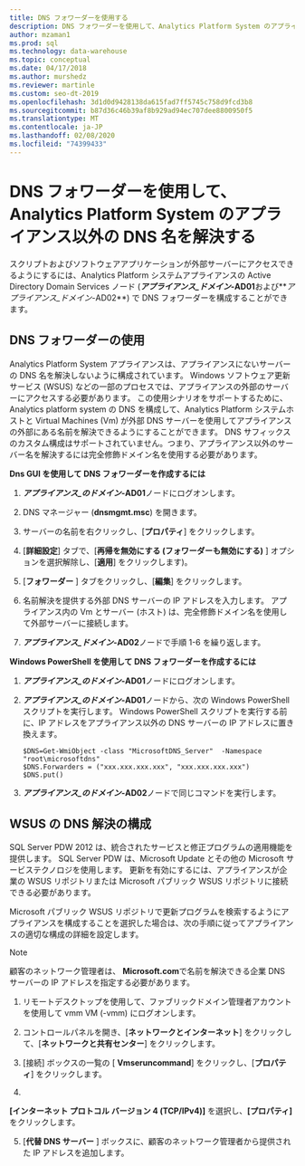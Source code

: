 ```yaml
---
title: DNS フォワーダーを使用する
description: DNS フォワーダーを使用して、Analytics Platform System のアプライアンス以外の DNS 名を解決します。
author: mzaman1
ms.prod: sql
ms.technology: data-warehouse
ms.topic: conceptual
ms.date: 04/17/2018
ms.author: murshedz
ms.reviewer: martinle
ms.custom: seo-dt-2019
ms.openlocfilehash: 3d1d0d9428138da615fad7ff5745c758d9fcd3b8
ms.sourcegitcommit: b87d36c46b39af8b929ad94ec707dee8800950f5
ms.translationtype: MT
ms.contentlocale: ja-JP
ms.lasthandoff: 02/08/2020
ms.locfileid: "74399433"
---
```

# <a name="use-a-dns-forwarder-to-resolve-non-appliance-dns-names-in-analytics-platform-system"></a>DNS フォワーダーを使用して、Analytics Platform System のアプライアンス以外の DNS 名を解決する
スクリプトおよびソフトウェアアプリケーションが外部サーバーにアクセスできるようにするには、Analytics Platform システムアプライアンスの Active Directory Domain Services ノード (**_アプライアンス\_ドメイン_-AD01**および**_アプライアンス\_ドメイン_-AD02**) で DNS フォワーダーを構成することができます。  
  
## <a name="ResolveDNS"></a>DNS フォワーダーの使用  
Analytics Platform System アプライアンスは、アプライアンスにないサーバーの DNS 名を解決しないように構成されています。 Windows ソフトウェア更新サービス (WSUS) などの一部のプロセスでは、アプライアンスの外部のサーバーにアクセスする必要があります。 この使用シナリオをサポートするために、Analytics platform system の DNS を構成して、Analytics Platform システムホストと Virtual Machines (Vm) が外部 DNS サーバーを使用してアプライアンスの外部にある名前を解決できるようにすることができます。 DNS サフィックスのカスタム構成はサポートされていません。つまり、アプライアンス以外のサーバー名を解決するには完全修飾ドメイン名を使用する必要があります。  
  
**Dns GUI を使用して DNS フォワーダーを作成するには**  
  
1.  **_アプライアンス\_のドメイン_-AD01**ノードにログオンします。  
  
2.  DNS マネージャー (**dnsmgmt.msc**) を開きます。  
  
3.  サーバーの名前を右クリックし、[**プロパティ**] をクリックします。  
  
4.  [**詳細設定**] タブで、[**再帰を無効にする (フォワーダーも無効にする)** ] オプションを選択解除し、[**適用**] をクリックします)。  
  
5.  [**フォワーダー** ] タブをクリックし、[**編集**] をクリックします。  
  
6.  名前解決を提供する外部 DNS サーバーの IP アドレスを入力します。 アプライアンス内の Vm とサーバー (ホスト) は、完全修飾ドメイン名を使用して外部サーバーに接続します。  
  
7.  **_アプライアンス\_ドメイン_-AD02**ノードで手順 1-6 を繰り返します。  
  
**Windows PowerShell を使用して DNS フォワーダーを作成するには**  
  
1.  **_アプライアンス\_のドメイン_-AD01**ノードにログオンします。  
  
2.  **_アプライアンス\_のドメイン_-AD01**ノードから、次の Windows PowerShell スクリプトを実行します。 Windows PowerShell スクリプトを実行する前に、IP アドレスをアプライアンス以外の DNS サーバーの IP アドレスに置き換えます。  
  
    ```  
    $DNS=Get-WmiObject -class "MicrosoftDNS_Server"  -Namespace "root\microsoftdns"  
    $DNS.Forwarders = ("xxx.xxx.xxx.xxx", "xxx.xxx.xxx.xxx")  
    $DNS.put()  
    ```  
  
3.  **_アプライアンス\_のドメイン_-AD02**ノードで同じコマンドを実行します。  
  
## <a name="configuring-dns-resolution-for-wsus"></a>WSUS の DNS 解決の構成  
SQL Server PDW 2012 は、統合されたサービスと修正プログラムの適用機能を提供します。 SQL Server PDW は、Microsoft Update とその他の Microsoft サービステクノロジを使用します。 更新を有効にするには、アプライアンスが企業の WSUS リポジトリまたは Microsoft パブリック WSUS リポジトリに接続できる必要があります。  
  
Microsoft パブリック WSUS リポジトリで更新プログラムを検索するようにアプライアンスを構成することを選択した場合は、次の手順に従ってアプライアンスの適切な構成の詳細を設定します。  
  
> [!NOTE]  
> 顧客のネットワーク管理者は、 **Microsoft.com**で名前を解決できる企業 DNS サーバーの IP アドレスを指定する必要があります。  
  
1.  リモートデスクトップを使用して、ファブリックドメイン管理<fabric domain>者アカウントを使用して vmm VM (-vmm) にログオンします。  
  
2.  コントロールパネルを開き、[**ネットワークとインターネット**] をクリックして、[**ネットワークと共有センター**] をクリックします。  
  
3.  [接続] ボックスの一覧の [ **Vmseruncommand**] をクリックし、[**プロパティ**] をクリックします。  
  
4.  
  **[インターネット プロトコル バージョン 4 (TCP/IPv4)]** を選択し、**[プロパティ]** をクリックします。  
  
5.  [**代替 DNS サーバー** ] ボックスに、顧客のネットワーク管理者から提供された IP アドレスを追加します。  
  
<!-- MISSING LINKS ## See Also  
[Common Metadata Query Examples &#40;SQL Server PDW&#41;](../sqlpdw/common-metadata-query-examples-sql-server-pdw.md)  -->  
  
